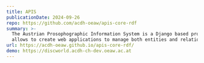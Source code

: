 ```yaml
---
title: APIS
publicationDate: 2024-09-26
repo: https://github.com/acdh-oeaw/apis-core-rdf
summary: >-
  The Austrian Prosophographic Information System is a Django based prosopography framework. It
  allows to create web applications to manage both entities and relations between entities.
url: https://acdh-oeaw.github.io/apis-core-rdf/
demo: https://discworld.acdh-ch-dev.oeaw.ac.at
---
```

